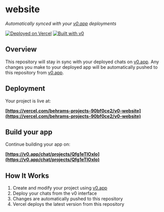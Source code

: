 # website

*Automatically synced with your [v0.app](https://v0.app) deployments*

[![Deployed on Vercel](https://img.shields.io/badge/Deployed%20on-Vercel-black?style=for-the-badge&logo=vercel)](https://vercel.com/behrams-projects-90bf0ce2/v0-website)
[![Built with v0](https://img.shields.io/badge/Built%20with-v0.app-black?style=for-the-badge)](https://v0.app/chat/projects/Qfg1eTlOxlo)

## Overview

This repository will stay in sync with your deployed chats on [v0.app](https://v0.app).
Any changes you make to your deployed app will be automatically pushed to this repository from [v0.app](https://v0.app).

## Deployment

Your project is live at:

**[https://vercel.com/behrams-projects-90bf0ce2/v0-website](https://vercel.com/behrams-projects-90bf0ce2/v0-website)**

## Build your app

Continue building your app on:

**[https://v0.app/chat/projects/Qfg1eTlOxlo](https://v0.app/chat/projects/Qfg1eTlOxlo)**

## How It Works

1. Create and modify your project using [v0.app](https://v0.app)
2. Deploy your chats from the v0 interface
3. Changes are automatically pushed to this repository
4. Vercel deploys the latest version from this repository
